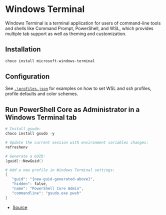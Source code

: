 # Windows Terminal

Windows Terminal is a terminal application for users of command-line tools and shells like Command Prompt, PowerShell, and WSL, which provides multiple tab support as well as theming and customization.

## Installation

```powershell
choco install microsoft-windows-terminal
```

## Configuration

See [`.\profiles.json`](profiles.json) for examples on how to set WSL and ssh profiles, profile defaults and color schemes.

## Run PowerShell Core as Administrator in a Windows Terminal tab

```powershell
# Install gsudo:
choco install gsudo -y

# Update the current session with environment variables changes:
refreshenv

# Generate a GUID:
[guid]::NewGuid()

# Add a new profile in Windows Terminal settings:
{
   "guid": "{new-guid-generated-above}",
   "hidden": false,
   "name": "PowerShell Core Admin",
   "commandline": "gsudo.exe pwsh"
}
```

- [Source](https://github.com/microsoft/terminal/issues/632#issuecomment-582782751)
